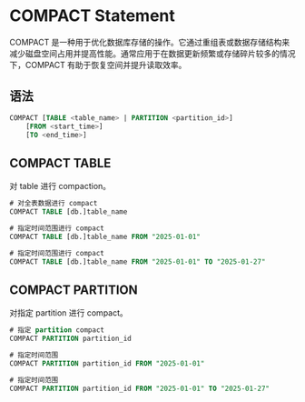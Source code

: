 # COMPACT Statement

COMPACT 是一种用于优化数据库存储的操作。它通过重组表或数据存储结构来减少磁盘空间占用并提高性能。通常应用于在数据更新频繁或存储碎片较多的情况下，COMPACT 有助于恢复空间并提升读取效率。

## 语法

```sql
COMPACT [TABLE <table_name> | PARTITION <partition_id>]
    [FROM <start_time>] 
    [TO <end_time>]
```

## COMPACT TABLE

对 table 进行 compaction。

```SQL
# 对全表数据进行 compact
COMPACT TABLE [db.]table_name

# 指定时间范围进行 compact
COMPACT TABLE [db.]table_name FROM "2025-01-01"

# 指定时间范围进行 compact
COMPACT TABLE [db.]table_name FROM "2025-01-01" TO "2025-01-27"
```

## COMPACT PARTITION

对指定 partition 进行 compact。

```SQL
# 指定 partition compact
COMPACT PARTITION partition_id

# 指定时间范围
COMPACT PARTITION partition_id FROM "2025-01-01"

# 指定时间范围
COMPACT PARTITION partition_id FROM "2025-01-01" TO "2025-01-27"
```
